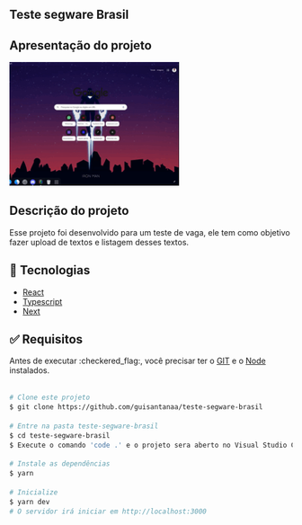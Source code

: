 <h2>Teste segware Brasil</h2>

<h2>Apresentação do projeto</h2>

<img src="/public/projeto.gif" alt="apresentação do projeto" width="60%" />


<h2>Descrição do projeto</h2>

<p>Esse projeto foi desenvolvido para um teste de vaga, ele tem como objetivo fazer upload de textos e listagem desses textos.</p>

## :rocket: Tecnologias

- [React](https://pt-br.reactjs.org/)
- [Typescript](https://www.typescriptlang.org/docs/)
- [Next](https://nextjs.org/)


<div id="requisitos">

## :white_check_mark: Requisitos

<p>Antes de executar :checkered_flag:, você precisar ter o <a href="https://git-scm.com" target="_blank" >GIT</a>
e o <a href="https://nodejs.org/pt-br/" target="_blank" >Node</a> instalados.</p>

</div>


```bash

# Clone este projeto
$ git clone https://github.com/guisantanaa/teste-segware-brasil

# Entre na pasta teste-segware-brasil
$ cd teste-segware-brasil
$ Execute o comando 'code .' e o projeto sera aberto no Visual Studio Code

# Instale as dependências
$ yarn

# Inicialize
$ yarn dev
# O servidor irá iniciar em http://localhost:3000

```
